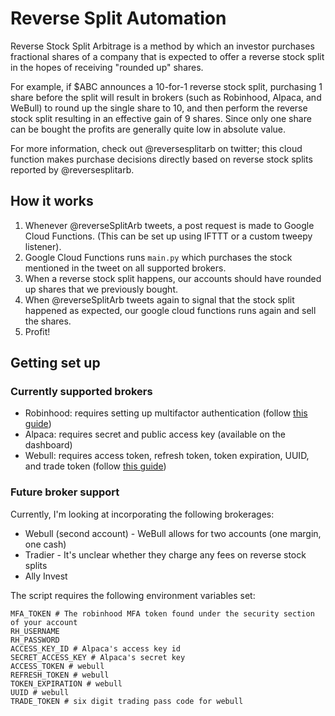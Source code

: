 # Reverse Split Automation

Reverse Stock Split Arbitrage is a method by which an investor purchases fractional shares of a company that is expected to offer a reverse stock split in the hopes of receiving "rounded up" shares.

For example, if $ABC announces a 10-for-1 reverse stock split, purchasing 1 share before the split will result in brokers (such as Robinhood, Alpaca, and WeBull) to round up the single share to 10, and then perform the reverse stock split resulting in an effective gain of 9 shares. Since only one share can be bought the profits are generally quite low in absolute value.

For more information, check out @reversesplitarb on twitter; this cloud function makes purchase decisions directly based on reverse stock splits reported by @reversesplitarb.

## How it works

1. Whenever @reverseSplitArb tweets, a post request is made to Google Cloud Functions. (This can be set up using IFTTT or a custom tweepy listener).
2. Google Cloud Functions runs `main.py` which purchases the stock mentioned in the tweet on all supported brokers.
3. When a reverse stock split happens, our accounts should have rounded up shares that we previously bought.
4. When @reverseSplitArb tweets again to signal that the stock split happened as expected, our google cloud functions runs again and sell the shares.
5. Profit!

## Getting set up

### Currently supported brokers

* Robinhood: requires setting up multifactor authentication (follow [this guide](https://github.com/jmfernandes/robin_stocks/blob/master/Robinhood.rst#with-mfa-entered-programmatically-from-time-based-one-time-password-totp))
* Alpaca: requires secret and public access key (available on the dashboard)
* Webull: requires access token, refresh token, token expiration, UUID, and trade token (follow [this guide](https://github.com/tedchou12/webull/wiki/MFA-&-Security))

### Future broker support

Currently, I'm looking at incorporating the following brokerages:
* Webull (second account) - WeBull allows for two accounts (one margin, one cash)
* Tradier - It's unclear whether they charge any fees on reverse stock splits
* Ally Invest

The script requires the following environment variables set:

```
MFA_TOKEN # The robinhood MFA token found under the security section of your account
RH_USERNAME
RH_PASSWORD
ACCESS_KEY_ID # Alpaca's access key id
SECRET_ACCESS_KEY # Alpaca's secret key
ACCESS_TOKEN # webull
REFRESH_TOKEN # webull
TOKEN_EXPIRATION # webull
UUID # webull
TRADE_TOKEN # six digit trading pass code for webull

```

